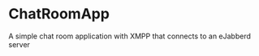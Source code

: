 ChatRoomApp
===========

A simple chat room application with XMPP that connects to an eJabberd server
